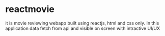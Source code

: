 # reactmovie

it is movie reviewing webapp built using reactjs, html and css only. In this application data fetch from api and visible on screen with intractive UI/UX

